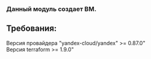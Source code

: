 ### Данный модуль создает ВМ.
## Требования:  
Версия провайдера "yandex-cloud/yandex" >= 0.87.0"  
Версия terraform >= 1.9.0"